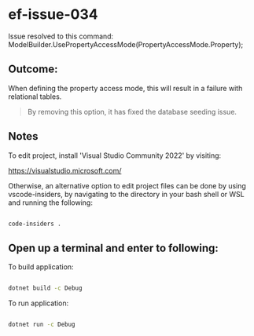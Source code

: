 # ef-issue-034

Issue resolved to this command: ModelBuilder.UsePropertyAccessMode(PropertyAccessMode.Property);

## Outcome:

When defining the property access mode, this will result in a failure with relational tables.

> By removing this option, it has fixed the database seeding issue.


## Notes

To edit project, install 'Visual Studio Community 2022' by visiting:

https://visualstudio.microsoft.com/



Otherwise, an alternative option to edit project files can be done by using vscode-insiders, by navigating to the directory in your bash shell or WSL and running the following:

 ```bash

code-insiders .

 ```


## Open up a terminal and enter to following:



To build application:

 ```bash

dotnet build -c Debug

 ```



To run application:

```bash

dotnet run -c Debug

```
